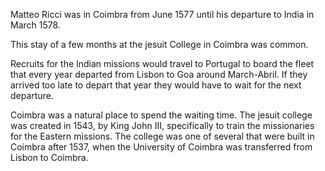Matteo Ricci was in Coimbra from June 1577 until his departure to India in March 1578.

This stay of a few months at the jesuit College in Coimbra was common.

Recruits for the Indian missions would travel to Portugal to board  the fleet that every year departed from Lisbon to Goa around March-Abril. If they arrived too late to depart that year they would have to wait for the next departure.

Coimbra was a natural place to spend the waiting time. The jesuit college was created in 1543, by King John III, specifically to train the missionaries for the Eastern missions. The college was one of several that were built in Coimbra after 1537, when the University of Coimbra was transferred from Lisbon to Coimbra.




